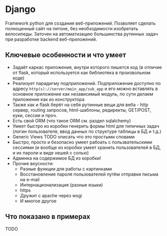 # Django
Framework python для создания веб-приложений. Позволяет сделать полноценный сайт на питоне, без необходимости изобретать велосипеды. Заточен на автоматизацию большинства рутинных задач при разработке backend веб-приложений. 

## Ключевые особенности и что умеет
* Задаёт каркас приложения, внутри которого пишется код (в отличие от flask, который используется как библиотека в произвольном коде)
* Реализует парадигму подприложений. Подприложение доступно по адресу `http(s)://server/main_app/sub_app`  и его можно вставлять в основное приложение как независимый модуль, по сути делаем приложение как из конструктора
* Также как и flask берёт на себя рутинные вещи для веба - http сервер, routing запросов, html-шаблоны, редиректы, GET/POST, куки, сессии и проч.
* Есть свой ORM (что такое ORM см. раздел sqlalchemy)
* Умеет быстро из коробки генерить формы html для типичных задач (логин пользователя, ввод данных по структуре таблицы в БД и т.д.)
* Generic Views  TODO описать что это простыми словами
* Быстро, просто и безопасно умеет рабоать с пользвательскими сессиями (и вообще из коробки умеет хранить пользователей в БД, и их пароли и виде хешей с солью)
* Админка на содержимое БД из коробки!
* Прочие вкусности:
	* Разные функции для работы с картинками
	* Восстановление пароля пользователей путём отправки письма на e-mail
	* Интернационализация (разные языки)
	* https
	* Дружит с apache через wsgi
	* И многое другое

## Что показано в примерах
TODO